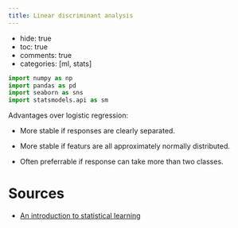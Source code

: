 ```yaml
---
title: Linear discriminant analysis
---
```


-   hide: true
-   toc: true
-   comments: true
-   categories: \[ml, stats\]

``` python
import numpy as np
import pandas as pd
import seaborn as sns
import statsmodels.api as sm
```

Advantages over logistic regression:

-   More stable if responses are clearly separated.

-   More stable if featurs are all approximately normally distributed.

-   Often preferrable if response can take more than two classes.

# Sources

-   [An introduction to statistical learning](https://www.statlearning.com)
